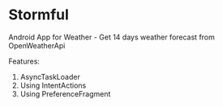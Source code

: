 # Stormful
Android App for Weather - Get 14 days weather forecast from OpenWeatherApi

Features:
  1) AsyncTaskLoader
  2) Using IntentActions
  3) Using PreferenceFragment
  
